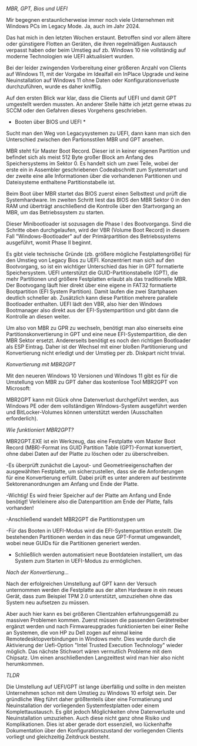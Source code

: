 *MBR, GPT, Bios und UEFI*

Mir begegnen erstaunlicherweise immer noch viele Unternehmen mit Windows PCs im Legacy Mode. Ja, auch im Jahr 2024.

Das hat mich in den letzten Wochen erstaunt. Betroffen sind vor allem ältere oder günstigere Flotten an Geräten, die ihren regelmäßigen Austausch verpasst haben oder beim Umstieg auf zb. Windows 10 nie vollständig auf moderne Technologien wie UEFI aktualisiert wurden.

Bei der leider zwingenden Vorbereitung einer größeren Anzahl von Clients auf Windows 11, mit der Vorgabe im Idealfall ein InPlace Upgrade und keine Neuinstallation auf Windows 11 ohne Daten oder Konfigurationsverluste durchzuführen, wurde es daher knifflig.

Auf den ersten Blick war klar, dass die Clients auf UEFI und damit GPT umgestellt werden mussten. An anderer Stelle hätte ich jetzt gerne etwas zu SCCM oder den Gefahren dieses Vorgehens geschrieben.

* Booten über BIOS und UEFI *

Sucht man den Weg von Legacysystemen zu UEFI, dann kann man sich den Unterschied zwischen den Partionsstilen MBR und GPT ansehen.

MBR steht für Master Boot Record. Dieser ist in keiner eigenen Partition und befindet sich als meist 512 Byte großer Block am Anfang des Speichersystems im Sektor 0. Es handelt sich um zwei Teile, wobei der erste ein in Assembler geschriebenen Codeabschnitt zum Systemstart und der zweite eine alle Informationen über die vorhandenen Partitionen und Dateisysteme enthaltene Partitionstabelle ist.

Beim Boot über MBR startet das BIOS zuerst einen Selbsttest und prüft die Systemhardware. Im zweiten Schritt liest das BIOS den MBR Sektor 0 in den RAM und überträgt anschließend die Kontrolle über den Startvorgang an MBR, um das Betriebssystem zu starten.

Dieser Minibootloader ist sozusagen die Phase I des Bootvorgangs. Sind die Schritte oben durchgelaufen, wird der VBR (Volume Boot Record) in diesem Fall "Windows-Bootloader" auf der Primärpartition des Betriebssystems ausgeführt, womit Phase II beginnt.

Es gibt viele technische Gründe (zb. größere mögliche Festplattengröße) für den Umstieg von Legacy Bios zu UEFI. Konzentriert man sich auf den Bootvorgang, so
ist ein wichtiger Unterschied das hier in GPT formatierte Speichersystem. UEFI unterstützt die GUID-Partitionstabelle (GPT), die mehr Partitionen und größere Festplatten erlaubt als das traditionelle MBR. Der Bootvogang läuft hier direkt über eine eigene in FAT32 formatierte Bootpartition (EFI System Partition). Damit laufen die zwei Startphasen deutlich schneller ab. Zusätzlich kann diese Partition mehrere parallele Bootloader enthalten. UEFI lädt den VBR, also hier den Windows Bootmanager also direkt aus der EFI-Systempartition und gibt dann die Kontrolle an diesen weiter.

Um also von MBR zu GPR zu wechseln, benötigt man also einerseits eine Partitionskonvertierung in GPT und eine neue EFI-Systempartition, die den MBR Sektor ersetzt. Andererseits benötigt es noch den richtigen Bootloader als ESP Eintrag. Daher ist der Wechsel mit einer bloßen Partitionierung und Konvertierung nicht erledigt und der Umstieg per zb. Diskpart nicht trivial.

*Konvertierung mit MBR2GPT*

Mit den neueren Windows 10 Versionen und Windows 11 gibt es für die Umstellung von MBR zu GPT daher das kostenlose Tool MBR2GPT von Microsoft:

MBR2GPT kann mit Glück ohne Datenverlust durchgeführt werden, aus Windows PE oder dem vollständigen Windows-System ausgeführt werden und BitLocker-Volumes können unterstützt werden (Ausschalten erforderlich).

*Wie funktioniert MBR2GPT?*

MBR2GPT.EXE ist ein Werkzeug, das eine Festplatte vom Master Boot Record (MBR)-Format ins GUID Partition Table (GPT)-Format konvertiert, ohne dabei Daten auf der Platte zu löschen oder zu überschreiben.

-Es überprüft zunächst die Layout- und Geometrieeigenschaften der ausgewählten Festplatte, um sicherzustellen, dass sie die Anforderungen für eine Konvertierung erfüllt. Dabei prüft es unter anderem auf bestimmte Sektorenanordnungen am Anfang und Ende der Platte.

-Wichtig! Es wird freier Speicher auf der Platte am Anfang und Ende benötigt! Verkleinere also die Datenpartition am Ende der Platte, falls vorhanden!

-Anschließend wandelt MBR2GPT die Partitionstypen um

-Für das Booten in UEFI-Modus wird die EFI-Systempartition erstellt. Die bestehenden Partitionen werden in das neue GPT-Format umgewandelt, wobei neue GUIDs für die Partitionen generiert werden.

- Schließlich werden automatisiert neue Bootdateien installiert, um das System zum Starten in UEFI-Modus zu ermöglichen.

*Nach der Konvertierung...*

Nach der erfolgreichen Umstellung auf GPT kann der Versuch unternommen werden die Festplatte aus der alten Hardware in ein neues Gerät, dass zum Beispiel TPM 2.0 unterstützt, umzuziehen ohne das System neu aufsetzen zu müssen.

Aber auch hier kann es bei größeren Clientzahlen erfahrungsgemäß zu massiven Problemen kommen. Zuerst müssen die passenden Gerätetreiber ergänzt werden und nach Firmwareupgrades funktionierten bei einer Reihe an Systemen, die von HP zu Dell zogen auf einmal keine Remotedesktopverbindungen in Windows mehr. Dies wurde durch die Aktivierung der Uefi-Option "Intel Trusted Execution Technology" wieder möglich. Das nächste Stichwort wären vermutlich Probleme mit dem Chipsatz. Um einen anschließenden Langzeittest wird man hier also nicht herumkommen.

*TLDR*

Die Umstellung auf UEFI/GPT ist lange überfällig und sollte in den meisten Unternehmen schon mit dem Umstieg zu Windows 10 erfolgt sein. Der gründliche Weg führt daher größtenteils über eine Formatierung und Neuinstallation der vorliegenden Systemfestplatten oder einem Komplettaustausch. Es gibt jedoch Möglichkeiten ohne Datenverluste und Neuinstallation umzuziehen. Auch diese nicht ganz ohne Risiko und Komplikationen. Dies ist aber gerade dort essenziell, wo lückenhafte Dokumentation über den Konfigurationszustand der vorliegenden Clients vorliegt und gleichzeitig Zeitdruck besteht.

